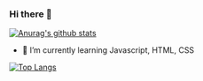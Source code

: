 ### Hi there 👋

<!--
**iamvikas04/iamvikas04** is a ✨ _special_ ✨ repository because its `README.md` (this file) appears on your GitHub profile.

Here are some ideas to get you started:

- 🔭 I’m currently working on ...
- 🌱 I’m currently learning ...
- 👯 I’m looking to collaborate on ...
- 🤔 I’m looking for help with ...
- 💬 Ask me about ...
- 📫 How to reach me: ...
- 😄 Pronouns: ...
- ⚡ Fun fact: ...
-->



[![Anurag's github stats](https://github-readme-stats.vercel.app/api?username=iamvikas04&theme=algolia&show_icons=true&include_all_commits=true)](https://github.com/anuraghazra/github-readme-stats)
- 🌱 I’m currently learning Javascript, HTML, CSS


[![Top Langs](https://github-readme-stats.vercel.app/api/top-langs/?username=iamvikas04&theme=algolia&show_icons=true&include_all_commits=true)](https://github.com/anuraghazra/github-readme-stats)

